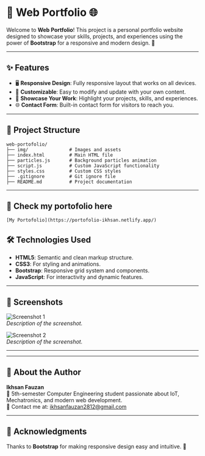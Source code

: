 # 💼 Web Portfolio 🌐

Welcome to **Web Portfolio**! This project is a personal portfolio website designed to showcase your skills, projects, and experiences using the power of **Bootstrap** for a responsive and modern design. 🚀

---

## ✨ Features

- 🖥️ **Responsive Design**: Fully responsive layout that works on all devices.
- 🎨 **Customizable**: Easy to modify and update with your own content.
- 📜 **Showcase Your Work**: Highlight your projects, skills, and experiences.
- 🌐 **Contact Form**: Built-in contact form for visitors to reach you.

---

## 📂 Project Structure

```plaintext
web-portofolio/
├── img/               # Images and assets
├── index.html         # Main HTML file
├── particles.js       # Background particles animation
├── script.js          # Custom JavaScript functionality
├── styles.css         # Custom CSS styles
├── .gitignore         # Git ignore file
├── README.md          # Project documentation
```

---

## 🚀 Check my portofolio here
    [My Portofolio](https://portofolio-ikhsan.netlify.app/)  

## 🛠️ Technologies Used

- **HTML5**: Semantic and clean markup structure.
- **CSS3**: For styling and animations.
- **Bootstrap**: Responsive grid system and components.
- **JavaScript**: For interactivity and dynamic features.

---

## 📸 Screenshots

![Screenshot 1](path/to/screenshot1.png)  
*Description of the screenshot.*

![Screenshot 2](path/to/screenshot2.png)  
*Description of the screenshot.*

---


---

## 👤 About the Author

**Ikhsan Fauzan**  
🌟 5th-semester Computer Engineering student passionate about IoT, Mechatronics, and modern web development.  
📧 Contact me at: [ikhsanfauzan2812@gmail.com](mailto:ikhsanfauzan2812@gmail.com)  

---

## 📢 Acknowledgments

Thanks to **Bootstrap** for making responsive design easy and intuitive. 🙏

